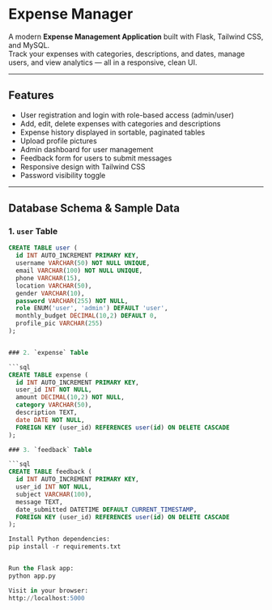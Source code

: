

# Expense Manager

A modern **Expense Management Application** built with Flask, Tailwind CSS, and MySQL.  
Track your expenses with categories, descriptions, and dates, manage users, and view analytics — all in a responsive, clean UI.

---

## Features

- User registration and login with role-based access (admin/user)
- Add, edit, delete expenses with categories and descriptions
- Expense history displayed in sortable, paginated tables
- Upload profile pictures
- Admin dashboard for user management
- Feedback form for users to submit messages
- Responsive design with Tailwind CSS
- Password visibility toggle

---

## Database Schema & Sample Data

### 1. `user` Table

```sql
CREATE TABLE user (
  id INT AUTO_INCREMENT PRIMARY KEY,
  username VARCHAR(50) NOT NULL UNIQUE,
  email VARCHAR(100) NOT NULL UNIQUE,
  phone VARCHAR(15),
  location VARCHAR(50),
  gender VARCHAR(10),
  password VARCHAR(255) NOT NULL,
  role ENUM('user', 'admin') DEFAULT 'user',
  monthly_budget DECIMAL(10,2) DEFAULT 0,
  profile_pic VARCHAR(255)
);


### 2. `expense` Table

```sql
CREATE TABLE expense (
  id INT AUTO_INCREMENT PRIMARY KEY,
  user_id INT NOT NULL,
  amount DECIMAL(10,2) NOT NULL,
  category VARCHAR(50),
  description TEXT,
  date DATE NOT NULL,
  FOREIGN KEY (user_id) REFERENCES user(id) ON DELETE CASCADE
);

### 3. `feedback` Table

```sql
CREATE TABLE feedback (
  id INT AUTO_INCREMENT PRIMARY KEY,
  user_id INT NOT NULL,
  subject VARCHAR(100),
  message TEXT,
  date_submitted DATETIME DEFAULT CURRENT_TIMESTAMP,
  FOREIGN KEY (user_id) REFERENCES user(id) ON DELETE CASCADE
);

Install Python dependencies:
pip install -r requirements.txt


Run the Flask app:
python app.py

Visit in your browser:
http://localhost:5000

